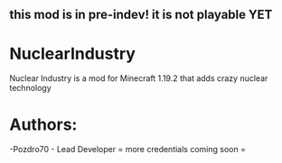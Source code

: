 ## this mod is in pre-indev! it is not playable YET

# NuclearIndustry
Nuclear Industry is a mod for Minecraft 1.19.2 that adds crazy nuclear technology

# Authors:
-Pozdro70 - Lead Developer
= more credentials coming soon =
